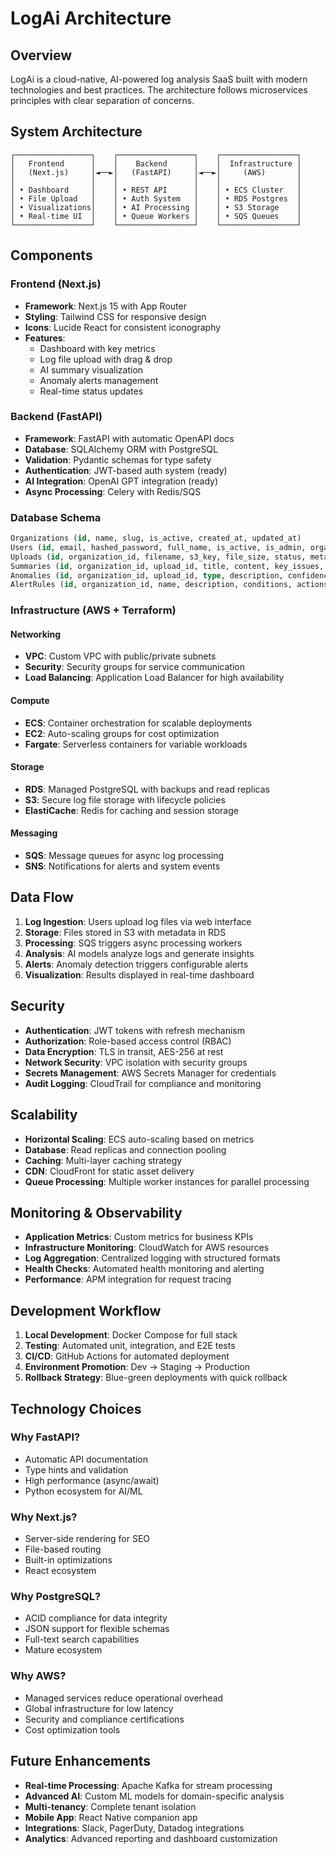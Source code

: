 # LogAi Architecture

## Overview
LogAi is a cloud-native, AI-powered log analysis SaaS built with modern technologies and best practices. The architecture follows microservices principles with clear separation of concerns.

## System Architecture

```
┌─────────────────┐    ┌─────────────────┐    ┌─────────────────┐
│   Frontend      │    │    Backend      │    │  Infrastructure │
│   (Next.js)     │◄──►│   (FastAPI)     │◄──►│     (AWS)       │
│                 │    │                 │    │                 │
│ • Dashboard     │    │ • REST API      │    │ • ECS Cluster   │
│ • File Upload   │    │ • Auth System   │    │ • RDS Postgres  │
│ • Visualizations│    │ • AI Processing │    │ • S3 Storage    │
│ • Real-time UI  │    │ • Queue Workers │    │ • SQS Queues    │
└─────────────────┘    └─────────────────┘    └─────────────────┘
```

## Components

### Frontend (Next.js)
- **Framework**: Next.js 15 with App Router
- **Styling**: Tailwind CSS for responsive design
- **Icons**: Lucide React for consistent iconography
- **Features**:
  - Dashboard with key metrics
  - Log file upload with drag & drop
  - AI summary visualization
  - Anomaly alerts management
  - Real-time status updates

### Backend (FastAPI)
- **Framework**: FastAPI with automatic OpenAPI docs
- **Database**: SQLAlchemy ORM with PostgreSQL
- **Validation**: Pydantic schemas for type safety
- **Authentication**: JWT-based auth system (ready)
- **AI Integration**: OpenAI GPT integration (ready)
- **Async Processing**: Celery with Redis/SQS

### Database Schema
```sql
Organizations (id, name, slug, is_active, created_at, updated_at)
Users (id, email, hashed_password, full_name, is_active, is_admin, organization_id)
Uploads (id, organization_id, filename, s3_key, file_size, status, metadata)
Summaries (id, organization_id, upload_id, title, content, key_issues, severity)
Anomalies (id, organization_id, upload_id, type, description, confidence_score, severity, status)
AlertRules (id, organization_id, name, description, conditions, actions, is_active)
```

### Infrastructure (AWS + Terraform)

#### Networking
- **VPC**: Custom VPC with public/private subnets
- **Security**: Security groups for service communication
- **Load Balancing**: Application Load Balancer for high availability

#### Compute
- **ECS**: Container orchestration for scalable deployments
- **EC2**: Auto-scaling groups for cost optimization
- **Fargate**: Serverless containers for variable workloads

#### Storage
- **RDS**: Managed PostgreSQL with backups and read replicas
- **S3**: Secure log file storage with lifecycle policies
- **ElastiCache**: Redis for caching and session storage

#### Messaging
- **SQS**: Message queues for async log processing
- **SNS**: Notifications for alerts and system events

## Data Flow

1. **Log Ingestion**: Users upload log files via web interface
2. **Storage**: Files stored in S3 with metadata in RDS
3. **Processing**: SQS triggers async processing workers
4. **Analysis**: AI models analyze logs and generate insights
5. **Alerts**: Anomaly detection triggers configurable alerts
6. **Visualization**: Results displayed in real-time dashboard

## Security

- **Authentication**: JWT tokens with refresh mechanism
- **Authorization**: Role-based access control (RBAC)
- **Data Encryption**: TLS in transit, AES-256 at rest
- **Network Security**: VPC isolation with security groups
- **Secrets Management**: AWS Secrets Manager for credentials
- **Audit Logging**: CloudTrail for compliance and monitoring

## Scalability

- **Horizontal Scaling**: ECS auto-scaling based on metrics
- **Database**: Read replicas and connection pooling
- **Caching**: Multi-layer caching strategy
- **CDN**: CloudFront for static asset delivery
- **Queue Processing**: Multiple worker instances for parallel processing

## Monitoring & Observability

- **Application Metrics**: Custom metrics for business KPIs
- **Infrastructure Monitoring**: CloudWatch for AWS resources
- **Log Aggregation**: Centralized logging with structured formats
- **Health Checks**: Automated health monitoring and alerting
- **Performance**: APM integration for request tracing

## Development Workflow

1. **Local Development**: Docker Compose for full stack
2. **Testing**: Automated unit, integration, and E2E tests
3. **CI/CD**: GitHub Actions for automated deployment
4. **Environment Promotion**: Dev → Staging → Production
5. **Rollback Strategy**: Blue-green deployments with quick rollback

## Technology Choices

### Why FastAPI?
- Automatic API documentation
- Type hints and validation
- High performance (async/await)
- Python ecosystem for AI/ML

### Why Next.js?
- Server-side rendering for SEO
- File-based routing
- Built-in optimizations
- React ecosystem

### Why PostgreSQL?
- ACID compliance for data integrity
- JSON support for flexible schemas
- Full-text search capabilities
- Mature ecosystem

### Why AWS?
- Managed services reduce operational overhead
- Global infrastructure for low latency
- Security and compliance certifications
- Cost optimization tools

## Future Enhancements

- **Real-time Processing**: Apache Kafka for stream processing
- **Advanced AI**: Custom ML models for domain-specific analysis
- **Multi-tenancy**: Complete tenant isolation
- **Mobile App**: React Native companion app
- **Integrations**: Slack, PagerDuty, Datadog integrations
- **Analytics**: Advanced reporting and dashboard customization